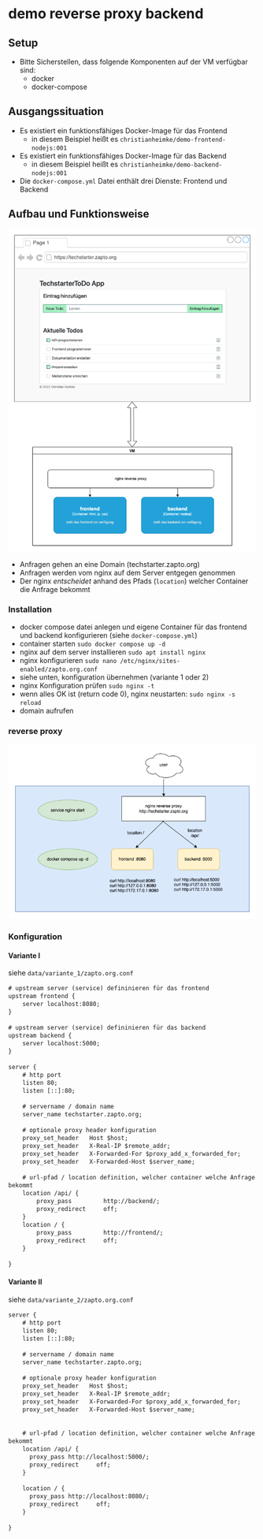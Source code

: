 # demo reverse proxy backend

## Setup

* Bitte Sicherstellen, dass folgende Komponenten auf der VM verfügbar sind:
  *  docker
  *  docker-compose

## Ausgangssituation

* Es existiert ein funktionsfähiges Docker-Image für das Frontend
  * in diesem Beispiel heißt es `christianheimke/demo-frontend-nodejs:001`
* Es existiert ein funktionsfähiges Docker-Image für das Backend
  * in diesem Beispiel heißt es `christianheimke/demo-backend-nodejs:001`
* Die `docker-compose.yml` Datei enthält drei Dienste: Frontend und Backend

## Aufbau und Funktionsweise

![Setup](data/webapp.drawio.png)

* Anfragen gehen an eine Domain (techstarter.zapto.org)
* Anfragen werden vom nginx auf dem Server entgegen genommen
* Der nginx _entscheidet_ anhand des Pfads (`location`) welcher Container die Anfrage bekommt
### Installation

* docker compose datei anlegen und eigene Container für das frontend und backend konfigurieren
  (siehe `docker-compose.yml`)
* container starten
  `sudo docker compose up -d`
* nginx auf dem server installieren
  `sudo apt install nginx`
* nginx konfigurieren
  `sudo nano /etc/nginx/sites-enabled/zapto.org.conf`
* siehe unten, konfiguration übernehmen (variante 1 oder 2)
* nginx Konfiguration prüfen
  `sudo nginx -t`
* wenn alles OK ist (return code 0), nginx neustarten:
  `sudo nginx -s reload`
* domain aufrufen

### reverse proxy

![reverse proxy](data/reverse_proxy.drawio.png)

### Konfiguration

#### Variante I

siehe `data/variante_1/zapto.org.conf`

```
# upstream server (service) defininieren für das frontend
upstream frontend {
    server localhost:8080;
}

# upstream server (service) defininieren für das backend
upstream backend {
    server localhost:5000;
}

server {
    # http port
    listen 80;
    listen [::]:80;

    # servername / domain name
    server_name techstarter.zapto.org;

    # optionale proxy header konfiguration
    proxy_set_header   Host $host;
    proxy_set_header   X-Real-IP $remote_addr;
    proxy_set_header   X-Forwarded-For $proxy_add_x_forwarded_for;
    proxy_set_header   X-Forwarded-Host $server_name;

    # url-pfad / location definition, welcher container welche Anfrage bekommt
    location /api/ {
        proxy_pass         http://backend/;
        proxy_redirect     off;
    }
    location / {
        proxy_pass         http://frontend/;
        proxy_redirect     off;
    }

}
```


#### Variante II

siehe `data/variante_2/zapto.org.conf`

```
server {
    # http port
    listen 80;
    listen [::]:80;

    # servername / domain name
    server_name techstarter.zapto.org;

    # optionale proxy header konfiguration
    proxy_set_header   Host $host;
    proxy_set_header   X-Real-IP $remote_addr;
    proxy_set_header   X-Forwarded-For $proxy_add_x_forwarded_for;
    proxy_set_header   X-Forwarded-Host $server_name;


    # url-pfad / location definition, welcher container welche Anfrage bekommt
    location /api/ {
      proxy_pass http://localhost:5000/;
      proxy_redirect     off;
    }

    location / {
      proxy_pass http://localhost:8080/;
      proxy_redirect     off;
    }

}
```